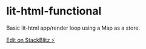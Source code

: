 # lit-html-functional

Basic lit-html app/render loop using a Map as a store.

[Edit on StackBlitz ⚡️](https://stackblitz.com/edit/lit-html-functional)